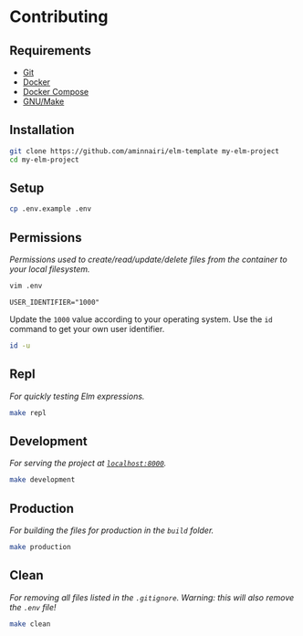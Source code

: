 # Contributing

## Requirements

- [Git](https://git-scm.com/)
- [Docker](https://www.docker.com/)
- [Docker Compose](https://docs.docker.com/compose/)
- [GNU/Make](https://www.gnu.org/software/make/)

## Installation

```bash
git clone https://github.com/aminnairi/elm-template my-elm-project
cd my-elm-project
```

## Setup

```bash
cp .env.example .env
```

## Permissions

*Permissions used to create/read/update/delete files from the container to your local filesystem.*

```bash
vim .env
```

```env
USER_IDENTIFIER="1000"
```

Update the `1000` value according to your operating system. Use the `id` command to get your own user identifier.

```bash
id -u
```

## Repl

*For quickly testing Elm expressions.*

```bash
make repl
```

## Development

*For serving the project at [`localhost:8000`](http://localhost:8000/).*

```bash
make development
```

## Production

*For building the files for production in the `build` folder.*

```bash
make production
```

## Clean

*For removing all files listed in the `.gitignore`. Warning: this will also remove the `.env` file!*

```bash
make clean
```
